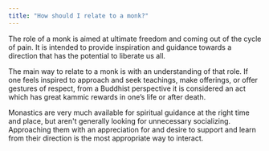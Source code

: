 ```yaml
---
title: "How should I relate to a monk?"
---
```


The role of a monk is aimed at ultimate freedom and coming out of the cycle of pain. It is intended to provide inspiration and guidance towards a direction that has the potential to liberate us all.

The main way to relate to a monk is with an understanding of that role. If one feels inspired to approach and seek teachings, make offerings, or offer gestures of respect, from a Buddhist perspective it is considered an act which has great kammic rewards in one’s life or after death.

Monastics are very much available for spiritual guidance at the right time and place, but aren't generally looking for unnecessary socializing. Approaching them with an appreciation for and desire to support and learn from their direction is the most appropriate way to interact.
